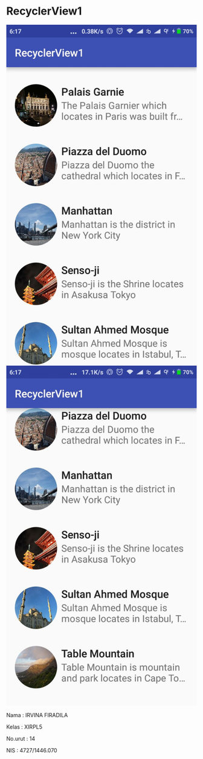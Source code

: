 # RecyclerView1


![Re1.jpeg](https://github.com/irvinafiradila/RecyclerView1/blob/master/Re1.jpeg)
![Re1.1.jpeg](https://github.com/irvinafiradila/RecyclerView1/blob/master/Re1.1.jpeg)



Nama            : IRVINA FIRADILA


Kelas           : XIRPL5


No.urut         : 14


NIS             : 4727/1446.070

